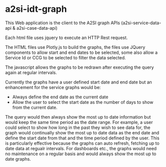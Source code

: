 # a2si-idt-graph
This Web application is the client to the A2SI graph APIs (a2si-service-data-api & a2si-case-data-api)

Each html file uses jquery to execute an HTTP Rest request.

The HTML files use Plotly.js to build the graphs, 
the files use JQuery components to allow start and end dates to be selected, some also allow a Service Id
or CCG to be selected to filter the data selected.

The javascript allows the graphs to be redrawn after executing the query again at regular intervals.

Currently the graphs have a user defined start date and end date but an enhancement for the service graphs would be:

- Always define the end date as the current date
- Allow the user to select the start date as the number of days to show from the current date.

The query would then always show the most up to date information but would keep the same time period as the date range.
For example, a user could select to show how long in the past they wish to see data for, the graph would continually
show the most up to date data as the end date and define the start date from that and the time period defined by the 
user. 
This is particularly effective because the graphs can auto refresh, fetching up to date data at regualr intervals. 
For dashboards etc., the graphs would need no maintenance on a regular basis and would always show the most up to 
date graphs.